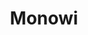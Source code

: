 ---
layout: post
title: "Monowi"
# date:   2020-11-16 16:08:00 +0200
categories: Curiosités
tags:
    - États-Unis
excerpt: ...
image:
  path: /images/post-images/2020-12-05-monowi/main.jpg
  thumbnail: /images/post-images/2020-12-05-monowi/main-thumb-flat.jpg
  caption: "Image de [Hedi Alija](https://unsplash.com/@hedialija)"
---